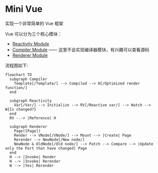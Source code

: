 # Mini Vue

实现一个非常简单的 Vue 框架

Vue 可以分为三个核心模块：

- [Reactivity Module](./reactivity/)
- [Compiler Module](https://github.com/vuejs/core/tree/main/packages/compiler-sfc) —— 这里不会实现编译器模块，有兴趣可以查看源码
- [Renderer Module](./renderer/)

流程图如下:

```mermaid
flowchart TD
  subgraph Compiler
    Template[/Template/] --> Compiled --> H[/Optimized render function/]
  end

  subgraph Reactivity
    Var[/Var/] --> Initialize --> RV[/Reactive var/] --> Watch --> W{Is changed?}
  end
  RV -.-> |Reference| H

  subgraph Renderer
    Page([Page])
    Render --> VNode[/VNode/] --> Mount --> |Create| Page
    Rerender --> NewNode[/New node/]
    NewNode & OldNode[/Old node/] --> Patch --> Compare --> |Update only the Part that have changed| Page
  end
  H --> |Invoke| Render
  H --> |Invoke| Rerender
  W --> |Yes| Rerender
```

